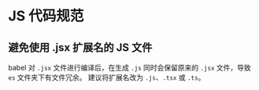 # JS 代码规范

## 避免使用 .jsx 扩展名的 JS 文件
babel 对 `.jsx` 文件进行编译后，在生成 `.js` 同时会保留原来的 `.jsx` 文件，导致 `es` 文件夹下有文件冗余。
建议将扩展名改为 `.js`、`.tsx` 或 `.ts`。
